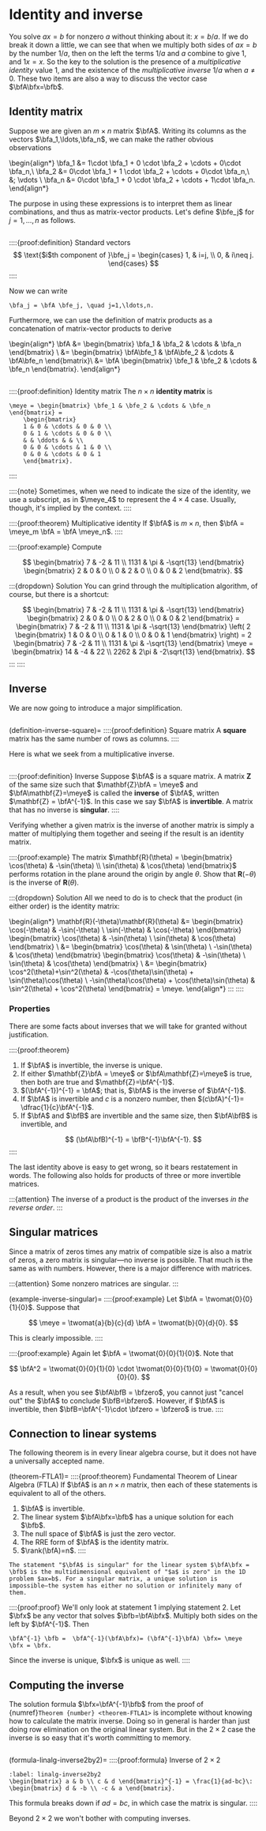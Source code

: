 # Identity and inverse

You solve $ax=b$ for nonzero $a$ without thinking about it: $x=b/a$. If we do break it down a little, we can see that when we multiply both sides of $ax=b$ by the number $1/a$, then on the left the terms $1/a$ and $a$ combine to give $1$, and $1x=x$. So the key to the solution is the presence of a *multiplicative identity* value $1$, and the existence of the *multiplicative inverse* $1/a$ when $a\neq 0$. These two items are also a way to discuss the vector case $\bfA\bfx=\bfb$.

## Identity matrix

Suppose we are given an $m\times n$ matrix $\bfA$. Writing its columns as the vectors $\bfa_1,\ldots,\bfa_n$, we can make the rather obvious observations

\begin{align*}
\bfa_1 &= 1\cdot \bfa_1 + 0 \cdot \bfa_2 + \cdots + 0\cdot \bfa_n,\\
\bfa_2 &= 0\cdot \bfa_1 + 1 \cdot \bfa_2 + \cdots + 0\cdot \bfa_n,\\
&\; \vdots \\
\bfa_n &= 0\cdot \bfa_1 + 0 \cdot \bfa_2 + \cdots + 1\cdot \bfa_n.
\end{align*}

The purpose in using these expressions is to interpret them as linear combinations, and thus as matrix-vector products. Let's define $\bfe_j$ for $j=1,\ldots,n$ as follows.

```{index} ! standard vectors
```

::::{proof:definition} Standard vectors
$$
\text{$i$th component of }\bfe_j = \begin{cases} 1, & i=j, \\ 0, & i\neq j. \end{cases}
$$
::::

Now we can write

```{math}
\bfa_j = \bfA \bfe_j, \quad j=1,\ldots,n.
```

Furthermore, we can use the definition of matrix products as a concatenation of matrix-vector products to derive

\begin{align*}
\bfA &= \begin{bmatrix} \bfa_1 & \bfa_2 & \cdots & \bfa_n \end{bmatrix} \\
	&=  \begin{bmatrix} \bfA\bfe_1 & \bfA\bfe_2 & \cdots & \bfA\bfe_n \end{bmatrix}\\
	&=  \bfA \begin{bmatrix} \bfe_1 & \bfe_2 & \cdots & \bfe_n \end{bmatrix}.
\end{align*}

```{index} ! identity matrix
```

::::{proof:definition} Identity matrix
The $n\times n$ **identity matrix** is

```{math}
\meye = \begin{bmatrix} \bfe_1 & \bfe_2 & \cdots & \bfe_n \end{bmatrix} = 
	\begin{bmatrix}
	1 & 0 & \cdots & 0 & 0 \\
	0 & 1 & \cdots & 0 & 0 \\
	& & \ddots & & \\
	0 & 0 & \cdots & 1 & 0 \\
	0 & 0 & \cdots & 0 & 1
	\end{bmatrix}.
```
::::

::::{note}
Sometimes, when we need to indicate the size of the identity, we use a subscript, as in $\meye_4$ to represent the $4\times 4$ case. Usually, though, it's implied by the context.
::::

::::{proof:theorem} Multiplicative identity
If $\bfA$ is $m\times n$, then $\bfA = \meye_m \bfA = \bfA \meye_n$.
::::

::::{proof:example}
Compute

$$
\begin{bmatrix}
7 & -2 & 11 \\ 1131 & \pi & -\sqrt{13}
\end{bmatrix}
\begin{bmatrix}
2 & 0 & 0 \\ 0 & 2 & 0 \\ 0 & 0 & 2
\end{bmatrix}.
$$

:::{dropdown} Solution
You can grind through the multiplication algorithm, of course, but there is a shortcut:

$$
\begin{bmatrix} 7 & -2 & 11 \\ 1131 & \pi & -\sqrt{13} \end{bmatrix}
\begin{bmatrix} 2 & 0 & 0 \\ 0 & 2 & 0 \\ 0 & 0 & 2 \end{bmatrix}
= \begin{bmatrix} 7 & -2 & 11 \\ 1131 & \pi & -\sqrt{13} \end{bmatrix}
\left( 2 \begin{bmatrix} 1 & 0 & 0 \\ 0 & 1 & 0 \\ 0 & 0 & 1 \end{bmatrix} \right)
= 2 \begin{bmatrix} 7 & -2 & 11 \\ 1131 & \pi & -\sqrt{13} \end{bmatrix} \meye 
= \begin{bmatrix} 14 & -4 & 22 \\ 2262 & 2\pi & -2\sqrt{13} \end{bmatrix}.
$$
:::
::::

## Inverse

We are now going to introduce a major simplification.

```{index} ! square matrix
```

(definition-inverse-square)=
::::{proof:definition} Square matrix
A **square** matrix has the same number of rows as columns.
::::

Here is what we seek from a multiplicative inverse.

```{index} ! matrix inverse, ! inverse of a matrix, ! invertible matrix, ! singular matrix
```

::::{proof:definition} Inverse
Suppose $\bfA$ is a square matrix. A matrix $\mathbf{Z}$ of the same size such that $\mathbf{Z}\bfA = \meye$ and $\bfA\mathbf{Z}=\meye$ is called the **inverse** of $\bfA$, written $\mathbf{Z} = \bfA^{-1}$. In this case we say $\bfA$ is **invertible**. A matrix that has no inverse is **singular**.
::::

Verifying whether a given matrix is the inverse of another matrix is simply a matter of multiplying them together and seeing if the result is an identity matrix.

::::{proof:example}
The matrix $\mathbf{R}(\theta) = \begin{bmatrix}
\cos(\theta) & -\sin(\theta) \\ \sin(\theta) & \cos(\theta) 
\end{bmatrix}$
performs rotation in the plane around the origin by angle $\theta$. Show that $\mathbf{R}(-\theta)$ is the inverse of $\mathbf{R}(\theta)$.

:::{dropdown} Solution
All we need to do is to check that the product (in either order) is the identity matrix:

\begin{align*}
\mathbf{R}(-\theta)\mathbf{R}(\theta) &= \begin{bmatrix}
\cos(-\theta) & -\sin(-\theta) \\ \sin(-\theta) & \cos(-\theta) 
\end{bmatrix} \begin{bmatrix}
\cos(\theta) & -\sin(\theta) \\ \sin(\theta) & \cos(\theta) 
\end{bmatrix} \\ 
&= \begin{bmatrix}
\cos(\theta) & \sin(\theta) \\ -\sin(\theta) & \cos(\theta) 
\end{bmatrix} \begin{bmatrix}
\cos(\theta) & -\sin(\theta) \\ \sin(\theta) & \cos(\theta) 
\end{bmatrix} \\ 
 &= \begin{bmatrix}
\cos^2(\theta)+\sin^2(\theta) & -\cos(\theta)\sin(\theta) + \sin(\theta)\cos(\theta) \\
  -\sin(\theta)\cos(\theta) + \cos(\theta)\sin(\theta)  & \sin^2(\theta) + \cos^2(\theta) 
\end{bmatrix} = \meye.
\end{align*} 
:::
::::

### Properties

There are some facts about inverses that we will take for granted without justification.

::::{proof:theorem}
1. If $\bfA$ is invertible, the inverse is unique.
2. If either $\mathbf{Z}\bfA = \meye$ or $\bfA\mathbf{Z}=\meye$ is true, then both are true and $\mathbf{Z}=\bfA^{-1}$.
3. $(\bfA^{-1})^{-1} = \bfA$; that is, $\bfA$ is the inverse of $\bfA^{-1}$.
4. If $\bfA$ is invertible and $c$ is a nonzero number, then $(c\bfA)^{-1}= \dfrac{1}{c}\bfA^{-1}$.
5. If $\bfA$ and $\bfB$ are invertible and the same size, then $\bfA\bfB$ is invertible, and

$$
(\bfA\bfB)^{-1} = \bfB^{-1}\bfA^{-1}.
$$
::::

The last identity above is easy to get wrong, so it bears restatement in words. The following also holds for products of three or more invertible matrices.

:::{attention}
The inverse of a product is the product of the inverses *in the reverse order*.
:::

## Singular matrices

Since a matrix of zeros times any matrix of compatible size is also a matrix of zeros, a zero matrix is singular—no inverse is possible. That much is the same as with numbers. However, there is a major difference with matrices.

:::{attention}
Some nonzero matrices are singular.
:::

(example-inverse-singular)=
::::{proof:example} 
Let $\bfA = \twomat{0}{0}{1}{0}$. Suppose that 

$$
\meye = \twomat{a}{b}{c}{d} \bfA = \twomat{b}{0}{d}{0}.
$$

This is clearly impossible.
::::

::::{proof:example} 
Again let $\bfA = \twomat{0}{0}{1}{0}$. Note that 

$$
\bfA^2 = \twomat{0}{0}{1}{0} \cdot \twomat{0}{0}{1}{0} = \twomat{0}{0}{0}{0}.
$$

As a result, when you see $\bfA\bfB = \bfzero$, you cannot just "cancel out" the $\bfA$ to conclude $\bfB=\bfzero$. However, if $\bfA$ is invertible, then $\bfB=\bfA^{-1}\cdot \bfzero = \bfzero$ is true. 
::::

## Connection to linear systems

The following theorem is in every linear algebra course, but it does not have a universally accepted name.

(theorem-FTLA1)=
::::{proof:theorem} Fundamental Theorem of Linear Algebra (FTLA)
If $\bfA$ is an $n\times n$ matrix, then each of these statements is equivalent to all of the others.

1. $\bfA$ is invertible.
2. The linear system $\bfA\bfx=\bfb$ has a unique solution for each $\bfb$.
3. The null space of $\bfA$ is just the zero vector.
4. The RRE form of $\bfA$ is the identity matrix.
5. $\rank(\bfA)=n$.
::::

```{note}
The statement "$\bfA$ is singular" for the linear system $\bfA\bfx = \bfb$ is the multidimensional equivalent of "$a$ is zero" in the 1D problem $ax=b$. For a singular matrix, a unique solution is impossible–the system has either no solution or infinitely many of them.
```

::::{proof:proof}
We'll only look at statement 1 implying statement 2. Let $\bfx$ be any vector that solves $\bfb=\bfA\bfx$. Multiply both sides on the left by $\bfA^{-1}$. Then

```{math}
\bfA^{-1} \bfb =  \bfA^{-1}(\bfA\bfx)= (\bfA^{-1}\bfA) \bfx= \meye \bfx = \bfx.
```

Since the inverse is unique, $\bfx$ is unique as well.
::::

## Computing the inverse

The solution formula $\bfx=\bfA^{-1}\bfb$ from the proof of {numref}`Theorem {number} <theorem-FTLA1>` is incomplete without knowing how to calculate the matrix inverse. Doing so in general is harder than just doing row elimination on the original linear system. But in the $2\times 2$ case the inverse is so easy that it's worth committing to memory.

```{index} ! inverse of a matrix; $2\times 2$ case
```

(formula-linalg-inverse2by2)=
::::{proof:formula} Inverse of $2\times 2$

```{math}
:label: linalg-inverse2by2
\begin{bmatrix} a & b \\ c & d \end{bmatrix}^{-1} = \frac{1}{ad-bc}\: \begin{bmatrix} d & -b \\ -c & a \end{bmatrix}.
```

This formula breaks down if $ad=bc$, in which case the matrix is singular. 
::::

Beyond $2\times 2$ we won't bother with computing inverses.

